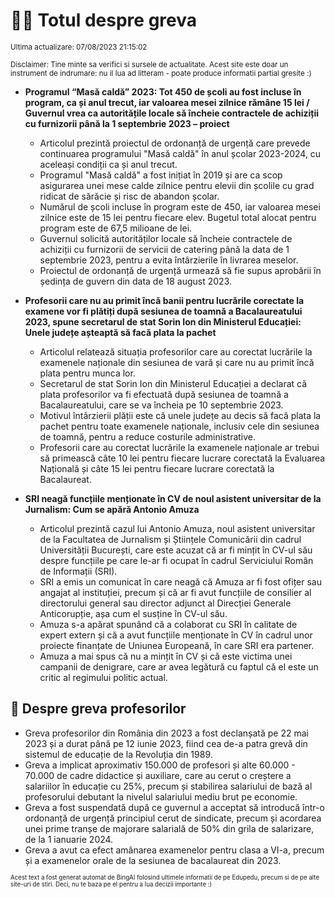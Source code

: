 # 👩‍🏫 Totul despre greva
<sub>Ultima actualizare: 07/08/2023 21:15:02</sub>

<sub>Disclaimer: Tine minte sa verifici si sursele de actualitate. Acest site este doar un instrument de indrumare: nu il lua ad litteram - poate produce informatii partial gresite :)</sub>

- **Programul “Masă caldă” 2023: Tot 450 de școli au fost incluse în program, ca și anul trecut, iar valoarea mesei zilnice rămâne 15 lei / Guvernul vrea ca autoritățile locale să încheie contractele de achiziții cu furnizorii până la 1 septembrie 2023 – proiect**
    - Articolul prezintă proiectul de ordonanță de urgență care prevede continuarea programului "Masă caldă" în anul școlar 2023-2024, cu aceleași condiții ca și anul trecut.
    - Programul "Masă caldă" a fost inițiat în 2019 și are ca scop asigurarea unei mese calde zilnice pentru elevii din școlile cu grad ridicat de sărăcie și risc de abandon școlar.
    - Numărul de școli incluse în program este de 450, iar valoarea mesei zilnice este de 15 lei pentru fiecare elev. Bugetul total alocat pentru program este de 67,5 milioane de lei.
    - Guvernul solicită autorităților locale să încheie contractele de achiziții cu furnizorii de servicii de catering până la data de 1 septembrie 2023, pentru a evita întârzierile în livrarea meselor.
    - Proiectul de ordonanță de urgență urmează să fie supus aprobării în ședința de guvern din data de 18 august 2023.

- **Profesorii care nu au primit încă banii pentru lucrările corectate la examene vor fi plătiți după sesiunea de toamnă a Bacalaureatului 2023, spune secretarul de stat Sorin Ion din Ministerul Educației: Unele județe așteaptă să facă plata la pachet**
    - Articolul relatează situația profesorilor care au corectat lucrările la examenele naționale din sesiunea de vară și care nu au primit încă plata pentru munca lor.
    - Secretarul de stat Sorin Ion din Ministerul Educației a declarat că plata profesorilor va fi efectuată după sesiunea de toamnă a Bacalaureatului, care se va încheia pe 10 septembrie 2023.
    - Motivul întârzierii plății este că unele județe au decis să facă plata la pachet pentru toate examenele naționale, inclusiv cele din sesiunea de toamnă, pentru a reduce costurile administrative.
    - Profesorii care au corectat lucrările la examenele naționale ar trebui să primească câte 10 lei pentru fiecare lucrare corectată la Evaluarea Națională și câte 15 lei pentru fiecare lucrare corectată la Bacalaureat.

- **SRI neagă funcțiile menționate în CV de noul asistent universitar de la Jurnalism: Cum se apără Antonio Amuza**
    - Articolul prezintă cazul lui Antonio Amuza, noul asistent universitar de la Facultatea de Jurnalism și Științele Comunicării din cadrul Universității București, care este acuzat că ar fi mințit în CV-ul său despre funcțiile pe care le-ar fi ocupat în cadrul Serviciului Român de Informații (SRI).
    - SRI a emis un comunicat în care neagă că Amuza ar fi fost ofițer sau angajat al instituției, precum și că ar fi avut funcțiile de consilier al directorului general sau director adjunct al Direcției Generale Anticorupție, așa cum el susține în CV-ul său.
    - Amuza s-a apărat spunând că a colaborat cu SRI în calitate de expert extern și că a avut funcțiile menționate în CV în cadrul unor proiecte finanțate de Uniunea Europeană, în care SRI era partener.
    - Amuza a mai spus că nu a mințit în CV și că este victima unei campanii de denigrare, care ar avea legătură cu faptul că el este un critic al regimului politic actual.

## 🏫 Despre greva profesorilor

- Greva profesorilor din România din 2023 a fost declanșată pe 22 mai 2023 și a durat până pe 12 iunie 2023, fiind cea de-a patra grevă din sistemul de educație de la Revoluția din 1989.
- Greva a implicat aproximativ 150.000 de profesori și alte 60.000 - 70.000 de cadre didactice și auxiliare, care au cerut o creștere a salariilor în educație cu 25%, precum și stabilirea salariului de bază al profesorului debutant la nivelul salariului mediu brut pe economie.
- Greva a fost suspendată după ce guvernul a acceptat să introducă într-o ordonanță de urgență principiul cerut de sindicate, precum și acordarea unei prime tranșe de majorare salarială de 50% din grila de salarizare, de la 1 ianuarie 2024.
- Greva a avut ca efect amânarea examenelor pentru clasa a VI-a, precum și a examenelor orale de la sesiunea de bacalaureat din 2023.


<sub><sub>Acest text a fost generat automat de BingAI folosind ultimele informatii de pe Edupedu, precum si de pe alte site-uri de stiri. Deci, nu te baza pe el pentru a lua decizii importante :)</sub></sub>